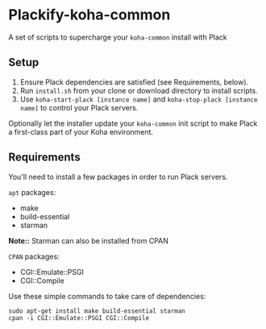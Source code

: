 Plackify-koha-common
====================

A set of scripts to supercharge your `koha-common` install with Plack

Setup
-----

1.   Ensure Plack dependencies are satisfied (see Requirements, below).
1.   Run `install.sh` from your clone or download directory to install scripts.
1.   Use `koha-start-plack [instance name]` and `koha-stop-plack [instance name]` to control your Plack servers.

Optionally let the installer update your `koha-common` init script to make Plack a first-class part of your Koha environment.

Requirements
------------

You'll need to install a few packages in order to run Plack servers.

`apt` packages:

*   make
*   build-essential
*   starman

**Note::** Starman can also be installed from CPAN

`CPAN` packages:

*   CGI::Emulate::PSGI
*   CGI::Compile

Use these simple commands to take care of dependencies:

    sudo apt-get install make build-essential starman
    cpan -i CGI::Emulate::PSGI CGI::Compile
